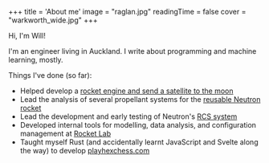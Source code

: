 +++
title = 'About me'
image = "raglan.jpg"
readingTime = false
cover = "warkworth_wide.jpg"
+++

Hi, I'm Will!

I'm an engineer living in Auckland. I write about programming and machine learning, mostly.

Things I've done (so far):

- Helped develop a [rocket engine and send a satellite to the moon](https://www.youtube.com/live/LtvMiivrxxA?si=-F8PH2Z62zVpUlsi&t=1930)
- Lead the analysis of several propellant systems for the [reusable Neutron rocket](https://www.rocketlabusa.com/launch/neutron/)
- Lead the development and early testing of Neutron's [RCS system](https://en.wikipedia.org/wiki/Reaction_control_system)
- Developed internal tools for modelling, data analysis, and configuration management at [Rocket Lab](https://www.rocketlabusa.com/)
- Taught myself Rust (and accidentally learnt JavaScript and Svelte along the way) to develop [playhexchess.com](https://www.playhexchess.com)
